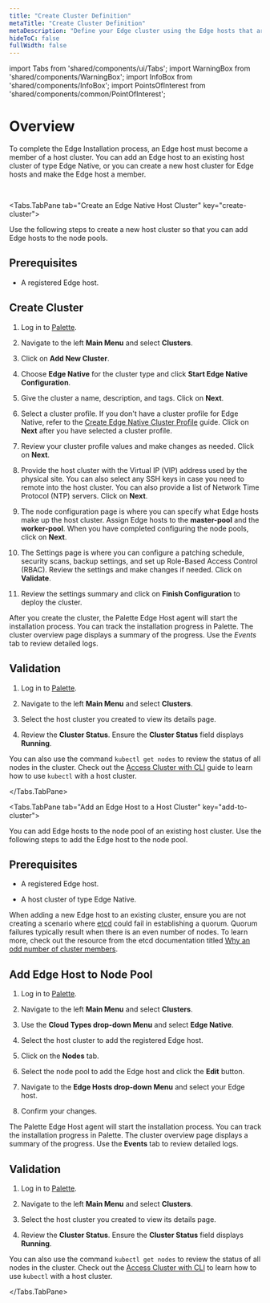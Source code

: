 ```yaml
---
title: "Create Cluster Definition"
metaTitle: "Create Cluster Definition"
metaDescription: "Define your Edge cluster using the Edge hosts that are registered and available."
hideToC: false
fullWidth: false
---
```


import Tabs from 'shared/components/ui/Tabs';
import WarningBox from 'shared/components/WarningBox';
import InfoBox from 'shared/components/InfoBox';
import PointsOfInterest from 'shared/components/common/PointOfInterest';

# Overview

To complete the Edge Installation process, an Edge host must become a member of a host cluster. You can add an Edge host to an existing host cluster of type Edge Native, or you can create a new host cluster for Edge hosts and make the Edge host a member.


<br />

<Tabs>

<Tabs.TabPane tab="Create an Edge Native Host Cluster" key="create-cluster">


Use the following steps to create a new host cluster so that you can add Edge hosts to the node pools.

## Prerequisites

- A registered Edge host.

## Create Cluster

1. Log in to [Palette](https://console.spectrocloud.com).


2. Navigate to the left **Main Menu** and select **Clusters**.


3. Click on **Add New Cluster**.


4. Choose **Edge Native** for the cluster type and click **Start Edge Native Configuration**.


5. Give the cluster a name, description, and tags. Click on **Next**.


6. Select a cluster profile. If you don't have a cluster profile for Edge Native, refer to the [Create Edge Native Cluster Profile](/clusters/edge/site-deployment/model-profile#createedgenativeclusterprofile) guide. Click on **Next** after you have selected a cluster profile.

7. Review your cluster profile values and make changes as needed. Click on **Next**.


8. Provide the host cluster with the Virtual IP (VIP) address used by the physical site. You can also select any SSH keys in case you need to remote into the host cluster. You can also provide a list of Network Time Protocol (NTP) servers. Click on **Next**.


9. The node configuration page is where you can specify what Edge hosts make up the host cluster. Assign Edge hosts to the **master-pool** and the **worker-pool**. When you have completed configuring the node pools, click on **Next**.


10. The Settings page is where you can configure a patching schedule, security scans, backup settings, and set up Role-Based Access Control (RBAC). Review the settings and make changes if needed. Click on **Validate**.


11. Review the settings summary and click on **Finish Configuration** to deploy the cluster.

After you create the cluster, the Palette Edge Host agent will start the installation process. You can track the installation progress in Palette. The cluster overview page displays a summary of the progress. Use the *Events* tab to review detailed logs.

## Validation

1. Log in to [Palette](https://console.spectrocloud.com).


2. Navigate to the left **Main Menu** and select **Clusters**.


3. Select the host cluster you created to view its details page.


4. Review the **Cluster Status**. Ensure the **Cluster Status** field displays **Running**.

You can also use the command `kubectl get nodes` to review the status of all nodes in the cluster. Check out the [Access Cluster with CLI](/clusters/cluster-management/palette-webctl#overview) guide to learn how to use `kubectl` with a host cluster.

</Tabs.TabPane>


<Tabs.TabPane tab="Add an Edge Host to a Host Cluster" key="add-to-cluster">

You can add Edge hosts to the node pool of an existing host cluster. Use the following steps to add the Edge host to the node pool.

## Prerequisites

- A registered Edge host.

- A host cluster of type Edge Native.

<WarningBox>

When adding a new Edge host to an existing cluster, ensure you are not creating a scenario where [etcd](https://etcd.io/) could fail in establishing a quorum. Quorum failures typically result when there is an even number of nodes.
To learn more, check out the resource from the etcd documentation titled [Why an odd number of cluster members](https://etcd.io/docs/v3.3/faq/#why-an-odd-number-of-cluster-members).

</WarningBox>

## Add Edge Host to Node Pool

1. Log in to [Palette](https://console.spectrocloud.com).


2. Navigate to the left **Main Menu** and select **Clusters**.


3. Use the **Cloud Types drop-down Menu** and select **Edge Native**.


4. Select the host cluster to add the registered Edge host.


5. Click on the **Nodes** tab.


6. Select the node pool to add the Edge host and click the **Edit** button.


7. Navigate to the **Edge Hosts drop-down Menu** and select your Edge host.


8. Confirm your changes.

The Palette Edge Host agent will start the installation process. You can track the installation progress in Palette. The cluster overview page displays a summary of the progress. Use the **Events** tab to review detailed logs.

## Validation

1. Log in to [Palette](https://console.spectrocloud.com).


2. Navigate to the left **Main Menu** and select **Clusters**.


3. Select the host cluster you created to view its details page.


4. Review the **Cluster Status**. Ensure the **Cluster Status** field displays **Running**.

You can also use the command `kubectl get nodes` to review the status of all nodes in the cluster. Check out the [Access Cluster with CLI](/clusters/cluster-management/palette-webctl#overview) to learn how to use `kubectl` with a host cluster.


</Tabs.TabPane>

</Tabs>


<br />


